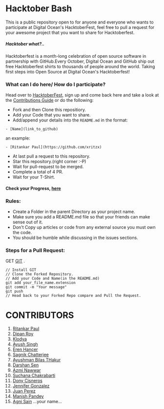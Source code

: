 ﻿# Hacktober Bash

This is a public repository open to for anyone and everyone who wants to participate at Digital Ocean's HacktoberFest, feel free to pull a request for your awesome project that you want to share for Hacktoberfest.

##### Hacktober what?..

Hacktoberfest is a month-long celebration of open source software in partnership with GitHub.Every October, Digital Ocean and GitHub ship out free Hacktoberfest shirts to thousands of people around the world.
Taking first steps into Open Source at Digital Ocean's Hacktoberfest!

### What can I do here/ How do I participate?

Head over to [HacktoberFest](https://hacktoberfest.digitalocean.com/), sign up and come back here and take a look at the [Contributions Guide](README.md) or do the following:

- Fork and then Clone this repositiory.
- Add your Code that you want to share.
- Add/append your details into the `README.md` in the format:

```
- [Name](link_to_github)
```

an example:

```
- [Ritankar Paul](https://github.com/xritzx)
```

- At last pull a request to this repository.
- Star this repository.(right corner :-P)
- Wait for pull-request to be merged.
- Complete a total of 4 PR.
- Wait for your T-Shirt.

#### Check your Progress, [here](https://hacktoberfest.digitalocean.com/details)

### Rules:

- Create a Folder in the parent Directory as your project name.
- Make sure you add a README.md file so that your friends can make sense out of it.
- Don't Copy up articles or code from any external source you must own the code.
- You should be humble while discussing in the issues sections.

### Steps for a Pull Request:

GET [GIT](https://github.com/git-for-windows/git/releases/download/v2.23.0.windows.1/Git-2.23.0-64-bit.exe) .

```
// Install GIT
// Clone the Forked Repository.
// Add your Code and Name(in the README.md)
git add your_file_name.extension
git commit -m "Your message"
git push
// Head back to your Forked Repo compare and Pull the Request.
```

# CONTRIBUTORS

1. [Ritankar Paul](https://github.com/xritzx)
2. [Dipan Roy](https://github.com/dipan29)
3. [Klodya](https://github.com/klodya)
4. [Ayush Singh ](https://github.com/DeathNaughT-GitHub)
5. [Eren Hançer](https://github.com/ErenHncr)
6. [Sagnik Chatterjee](https://github.com/sagnik20)
7. [Ayushman Bilas THakur](https://github.com/AyushmanBilasThakur)
8. [Darshan Sen](https://github.com/RaisinTen)
9. [Azmi Nawwar](https://github.com/azminawwar)
10. [Suchana Chakrabarti](https://github.com/Suchana34)
11. [Dony Cisneros](https://github.com/donycisneros)
12. [Jennifer Gonzalez](https://github.com/donycisneros)
13. [Juan Perez](https://github.com/juanmarcosperez)
14. [Manish Pandey](https://github.com/InvincibleNobita)
15. [Agni Sain](https://github.com/agnisain123)
...your name...

